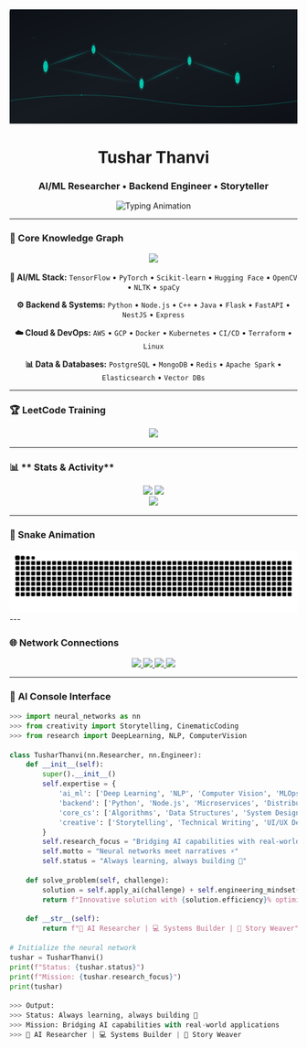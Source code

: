 <div align="center">
  <img src="./assets/ai-ambient.svg" width="100%" height="200" alt="AI Neural Network Background">
</div>

<h1 align="center"> Tushar Thanvi </h1>
<h3 align="center">AI/ML Researcher • Backend Engineer • Storyteller</h3>

<div align="center">
  <img src="https://readme-typing-svg.herokuapp.com?font=JetBrains+Mono&weight=500&size=24&duration=3000&pause=500&color=00F5D4&center=true&vCenter=true&width=800&lines=Neural+Networks+meet+Narratives+⚡;Systems+that+Scale%2C+Models+that+Learn+🚀;Transforming+Ideas+into+Intelligent+Solutions+💡;Building+the+Future%2C+One+Algorithm+at+a+Time+🌟" alt="Typing Animation">
</div>

---

### 🧠 Core Knowledge Graph

<div align="center">
  <img src="https://skillicons.dev/icons?i=python,tensorflow,pytorch,cpp,java,js,ts,react,nodejs,nestjs,flask,fastapi,docker,kubernetes,aws,gcp,git,linux,postgresql,mongodb,redis&perline=7" />
</div>

<div align="center">
  
**🤖 AI/ML Stack:** `TensorFlow` • `PyTorch` • `Scikit-learn` • `Hugging Face` • `OpenCV` • `NLTK` • `spaCy`

**⚙️ Backend & Systems:** `Python` • `Node.js` • `C++` • `Java` • `Flask` • `FastAPI` • `NestJS` • `Express`

**☁️ Cloud & DevOps:** `AWS` • `GCP` • `Docker` • `Kubernetes` • `CI/CD` • `Terraform` • `Linux`

**📊 Data & Databases:** `PostgreSQL` • `MongoDB` • `Redis` • `Apache Spark` • `Elasticsearch` • `Vector DBs`

</div>

---

### 🏆 LeetCode Training

<div align="center">
  <a href="https://leetcode.com/YOUR_LEETCODE/">
  <img src="https://leetcard.jacoblin.cool/TusharThanvi1990?theme=dark&font=JetBrains%20Mono&ext=heatmap&heatmap=0d1117,00ff99,00cc66,009944,006622" />


  </a>
  <br>
<!--   <img src="https://img.shields.io/badge/Problems%20Solved-500+-00F5D4?style=for-the-badge&logo=leetcode&logoColor=white" />
  <img src="https://img.shields.io/badge/Contest%20Rating-1800+-FF6B6B?style=for-the-badge&logo=leetcode&logoColor=white" /> -->
</div>

---

### 📊 ** Stats & Activity**

<div align="center">
  <img src="https://github-readme-stats.vercel.app/api?username=TusharThanvi1990&show_icons=true&theme=radical&hide_border=true&bg_color=0D1117&title_color=00F5D4&icon_color=00F5D4&text_color=FFFFFF&border_radius=15" height="180"/>
  <img src="https://github-readme-streak-stats.herokuapp.com/?user=TusharThanvi1990&theme=radical&hide_border=true&background=0D1117&ring=00F5D4&fire=00F5D4&currStreakLabel=00F5D4&border_radius=15" height="180"/>
</div>

<div align="center">
  <img src="https://github-readme-stats.vercel.app/api/top-langs/?username=TusharThanvi1990&layout=compact&theme=radical&hide_border=true&bg_color=0D1117&title_color=00F5D4&text_color=FFFFFF&border_radius=15" width="400"/>
</div>

---

### 🐍 Snake Animation
<div align="center">
<picture>
  <source media="(prefers-color-scheme: dark)" srcset="https://raw.githubusercontent.com/TusharThanvi1990/TusharThanvi1990/output/github-contribution-grid-snake-dark.svg" />
  <source media="(prefers-color-scheme: light)" srcset="https://raw.githubusercontent.com/TusharThanvi1990/TusharThanvi1990/output/github-contribution-grid-snake.svg" />
  <img alt="github contributions snake" src="https://raw.githubusercontent.com/TusharThanvi1990/TusharThanvi1990/output/github-contribution-grid-snake.svg" />
</picture>

</div>
---

### 🌐  Network Connections

<div align="center">
  <a href="https://www.linkedin.com/in/tushar-thanvi-5044a128b">
    <img src="https://img.shields.io/badge/LinkedIn-Connect-0A66C2?style=for-the-badge&logo=linkedin&logoColor=white&labelColor=0A66C2" />
  </a>
  <a href="https://leetcode.com/TusharThanvi1990/">
    <img src="https://img.shields.io/badge/LeetCode-Solve-FFA116?style=for-the-badge&logo=leetcode&logoColor=white&labelColor=FFA116" />
  </a>
  <a href="mailto:Tusharrt19069@gmail.com">
    <img src="https://img.shields.io/badge/Email-Contact-D14836?style=for-the-badge&logo=gmail&logoColor=white&labelColor=D14836" />
  </a>
  <a href="https://github.com/TusharThanvi1990">
    <img src="https://img.shields.io/badge/GitHub-Follow-181717?style=for-the-badge&logo=github&logoColor=white&labelColor=181717" />
  </a>
</div>

---

### 🎯 **AI Console Interface**

```python
>>> import neural_networks as nn
>>> from creativity import Storytelling, CinematicCoding
>>> from research import DeepLearning, NLP, ComputerVision

class TusharThanvi(nn.Researcher, nn.Engineer):
    def __init__(self):
        super().__init__()
        self.expertise = {
            'ai_ml': ['Deep Learning', 'NLP', 'Computer Vision', 'MLOps'],
            'backend': ['Python', 'Node.js', 'Microservices', 'Distributed Systems'],
            'core_cs': ['Algorithms', 'Data Structures', 'System Design', 'Databases'],
            'creative': ['Storytelling', 'Technical Writing', 'UI/UX Design']
        }
        self.research_focus = "Bridging AI capabilities with real-world applications"
        self.motto = "Neural networks meet narratives ⚡"
        self.status = "Always learning, always building 🚀"
    
    def solve_problem(self, challenge):
        solution = self.apply_ai(challenge) + self.engineering_mindset(challenge)
        return f"Innovative solution with {solution.efficiency}% optimization"
    
    def __str__(self):
        return f"🤖 AI Researcher | 💻 Systems Builder | 📖 Story Weaver"

# Initialize the neural network
tushar = TusharThanvi()
print(f"Status: {tushar.status}")
print(f"Mission: {tushar.research_focus}")
print(tushar)

>>> Output: 
>>> Status: Always learning, always building 🚀
>>> Mission: Bridging AI capabilities with real-world applications
>>> 🤖 AI Researcher | 💻 Systems Builder | 📖 Story Weaver
